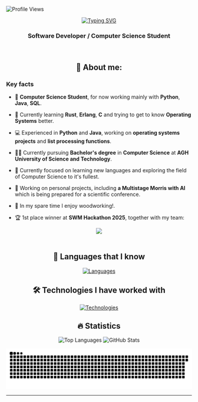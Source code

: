 ![Profile Views](https://komarev.com/ghpvc/?username=jakubkalinski0&color=brightgreen&style=flat-square&abbreviated=true)

<div align="center">

<div align="center">
  <a href="https://git.io/typing-svg">
    <img src="https://readme-typing-svg.demolab.com?font=Fira+Code&pause=1000&width=435&lines=            Hi+there+👋+!;            I'm+Jakub;         Welcome+to+my+GitHub!" alt="Typing SVG" />
  </a>
</div>

### Software Developer / Computer Science Student

<br>

## 👨 About me:

</div>

### Key facts

- 💼 **Computer Science Student**, for now working mainly with **Python**, **Java**, **SQL**.

- 🧠 Currently learning **Rust**, **Erlang**, **C** and trying to get to know **Operating Systems** better.

- 💻 Experienced in **Python** and **Java**, working on **operating systems projects** and **list processing functions**.

- 👨‍🎓 Currently pursuing **Bachelor's degree** in **Computer Science** at **AGH University of Science and Technology**.

- 🎯 Currently focused on learning new languages and exploring the field of Computer Science to it's fullest.

- 🚀 Working on personal projects, including **a Multistage Morris with AI** which is being prepared for a scientific conference.

- 🌲 In my spare time I enjoy woodworking!.

- 🏆 1st place winner at **SWM Hackathon 2025**, together with my team:

<div align="center">
  <img src="https://github.com/user-attachments/assets/ae6b01f7-3c86-4f12-b557-ecc1cdc2932a" width="70%">
</div>

<br>
<div align="center">

## 🚀 Languages that I know

[![Languages](https://skillicons.dev/icons?i=py,c,java,cpp,erlang,rust,sqlite,mysql,bash,&perline=6)](https://skillicons.dev)

## 🛠️ Technologies I have worked with

[![Technologies](https://skillicons.dev/icons?i=docker,git,github,vscode,linux,ubuntu,sqlite,fastapi,clion,gdb&perline=7)](https://skillicons.dev)

## 🔥 Statistics

![Top Languages](https://github-readme-stats.vercel.app/api/top-langs/?username=jakubkalinski0&theme=vue-dark&show_icons=true&hide_border=true&layout=compact&hide=jupyter%20notebook)
![GitHub Stats](https://github-readme-stats.vercel.app/api?username=jakubkalinski0&hide=stars&hide_rank=true&show_icons=true&icon_color=800480&title_color=41b883&bg_color=273849&hide_border=true&text_color=ffffff&text_bold=false)

<picture>
  <source media="(prefers-color-scheme: dark)" srcset="https://raw.githubusercontent.com/jakubkalinski0/jakubkalinski0/output/github-contribution-grid-snake-dark.svg" />
  <source media="(prefers-color-scheme: light)" srcset="https://raw.githubusercontent.com/jakubkalinski0/jakubkalinski0/output/github-contribution-grid-snake.svg" />
  <img alt="github-snake" src="https://raw.githubusercontent.com/jakubkalinski0/jakubkalinski0/output/github-contribution-grid-snake.svg" />
</picture>

</div>

---
